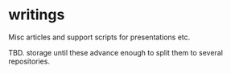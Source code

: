 # writings
Misc articles and support scripts for presentations etc. 

TBD. storage until these advance enough to split them to several repositories. 
